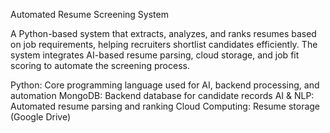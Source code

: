 Automated Resume Screening System

A Python-based system that extracts, analyzes, and ranks resumes based on job requirements, helping recruiters shortlist candidates efficiently. The system integrates AI-based resume parsing, cloud storage, and job fit scoring to automate the screening process.

Python: Core programming language used for AI, backend processing, and automation
MongoDB: Backend database for candidate records
AI & NLP: Automated resume parsing and ranking
Cloud Computing: Resume storage (Google Drive)
